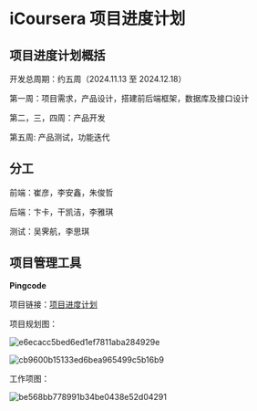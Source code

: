 # iCoursera 项目进度计划

## 项目进度计划概括  

开发总周期：约五周（2024.11.13 至 2024.12.18）  

第一周：项目需求，产品设计，搭建前后端框架，数据库及接口设计  

第二，三，四周：产品开发  

第五周: 产品测试，功能迭代

## 分工

前端：崔彦，李安鑫，朱俊哲   

后端：卞卡，干凯洁，李雅琪   

测试：吴霁航，李思琪

## 项目管理工具 

**Pingcode**  

项目链接：[项目进度计划](https://svoi20241125152306835.pingcode.com/pjm/projects/VIS/overview)

项目规划图：

![e6ecacc5bed6ed1ef7811aba284929e](https://gitee.com/tongxue-zhu/typora/raw/master/e6ecacc5bed6ed1ef7811aba284929e.png)

![cb9600b15133ed6bea965499c5b16b9](https://gitee.com/tongxue-zhu/typora/raw/master/cb9600b15133ed6bea965499c5b16b9.png)

工作项图：



![be568bb778991b34be0438e52d04291](https://gitee.com/tongxue-zhu/typora/raw/master/be568bb778991b34be0438e52d04291.png)